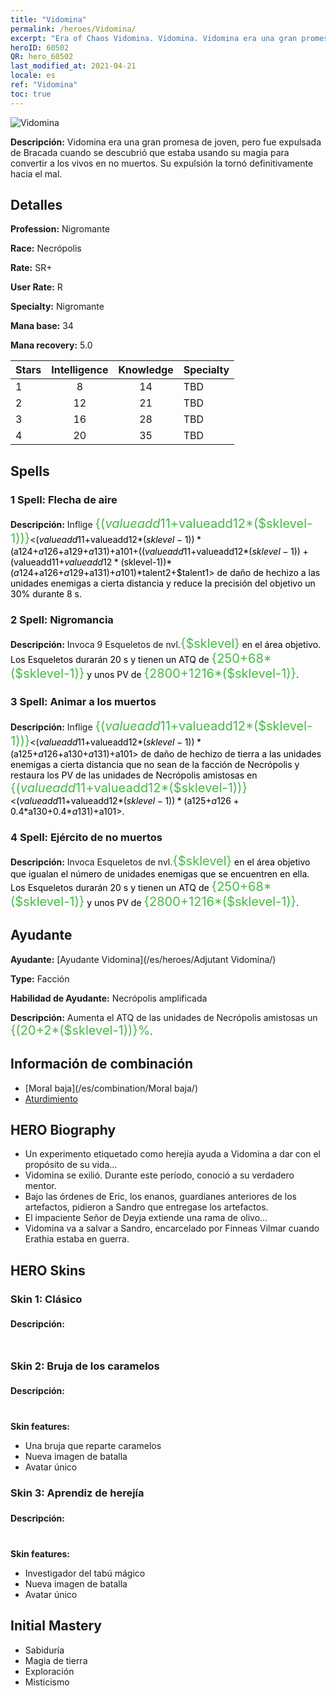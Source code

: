 ```yaml
---
title: "Vidomina"
permalink: /heroes/Vidomina/
excerpt: "Era of Chaos Vidomina. Vidomina. Vidomina era una gran promesa de joven, pero fue expulsada de Bracada cuando se descubrió que estaba usando su magia para convertir a los vivos en no muertos. Su expulsión la tornó definitivamente hacia el mal."
heroID: 60502
QR: hero_60502
last_modified_at: 2021-04-21
locale: es
ref: "Vidomina"
toc: true
---
```

  ![Vidomina](/images/h/h_Vidomina.jpg)

 **Descripción:** Vidomina era una gran promesa de joven, pero fue expulsada de Bracada cuando se descubrió que estaba usando su magia para convertir a los vivos en no muertos. Su expulsión la tornó definitivamente hacia el mal.
## Detalles
 **Profession:** Nigromante

 **Race:** Necrópolis

 **Rate:** SR+

 **User Rate:** R

 **Specialty:** Nigromante

 **Mana base:** 34

 **Mana recovery:** 5.0


  | Stars   |  Intelligence  |    Knowledge   |      Specialty     |
  |---------|:---------------:|:---------------:|--------------------|
  |    1    | 8 | 14 | TBD |
  |    2    | 12 | 21 | TBD |
  |    3    | 16 | 28 | TBD |
  |    4    | 20 | 35 | TBD |

## Spells
### 1 Spell: Flecha de aire
 **Descripción:** Inflige <span style="color: #48b946;font-size:20px">{($valueadd11+$valueadd12*($sklevel-1))}</span><span style="color: black"><($valueadd11+$valueadd12*($sklevel-1))*($a124+$a126+$a129+$a131)+$a101+(($valueadd11+$valueadd12*($sklevel-1))+($valueadd11+$valueadd12*($sklevel-1))*($a124+$a126+$a129+$a131)+$a101)*$talent2+$talent1> de daño de hechizo a las unidades enemigas a cierta distancia y reduce la precisión del objetivo un 30% durante 8 s.

### 2 Spell: Nigromancia
 **Descripción:** Invoca 9 Esqueletos de nvl.<span style="color: #48b946;font-size:20px">{$sklevel}</span><span style="color: black"> en el área objetivo. Los Esqueletos durarán 20 s y tienen un ATQ de <span style="color: #48b946;font-size:20px">{250+68*($sklevel-1)}</span><span style="color: black"> y unos PV de <span style="color: #48b946;font-size:20px">{2800+1216*($sklevel-1)}</span><span style="color: black">.

### 3 Spell: Animar a los muertos
 **Descripción:** Inflige <span style="color: #48b946;font-size:20px">{($valueadd11+$valueadd12*($sklevel-1))}</span><span style="color: black"><($valueadd11+$valueadd12*($sklevel-1))*($a125+$a126+$a130+$a131)+$a101> de daño de hechizo de tierra a las unidades enemigas a cierta distancia que no sean de la facción de Necrópolis y restaura los PV de las unidades de Necrópolis amistosas en <span style="color: #48b946;font-size:20px">{($valueadd11+$valueadd12*($sklevel-1))}</span><span style="color: black"><($valueadd11+$valueadd12*($sklevel-1))*($a125+$a126+0.4*$a130+0.4*$a131)+$a101>.

### 4 Spell: Ejército de no muertos
 **Descripción:** Invoca Esqueletos de nvl.<span style="color: #48b946;font-size:20px">{$sklevel}</span><span style="color: black"> en el área objetivo que igualan el número de unidades enemigas que se encuentren en ella. Los Esqueletos durarán 20 s y tienen un ATQ de <span style="color: #48b946;font-size:20px">{250+68*($sklevel-1)}</span><span style="color: black"> y unos PV de <span style="color: #48b946;font-size:20px">{2800+1216*($sklevel-1)}</span><span style="color: black">.


## Ayudante

 **Ayudante:**  [Ayudante Vidomina](/es/heroes/Adjutant Vidomina/) 

 **Type:**  Facción 

 **Habilidad de Ayudante:**  Necrópolis amplificada 

 **Descripción:** Aumenta el ATQ de las unidades de Necrópolis amistosas un <span style="color: #48b946;font-size:20px">{(20+2*($sklevel-1))}%</span><span style="color: black">.

## Información de combinación

* [Moral baja](/es/combination/Moral baja/) 
* [Aturdimiento](/es/combination/Aturdimiento/) 

## HERO Biography
   - Un experimento etiquetado como herejía ayuda a Vidomina a dar con el propósito de su vida...
   - Vidomina se exilió. Durante este período, conoció a su verdadero mentor.
   - Bajo las órdenes de Eric, los enanos, guardianes anteriores de los artefactos, pidieron a Sandro que entregase los artefactos.
   - El impaciente Señor de Deyja extiende una rama de olivo...
   - Vidomina va a salvar a Sandro, encarcelado por Finneas Vilmar cuando Erathia estaba en guerra.

## HERO Skins
### Skin 1: **Clásico**

 **Descripción:** <span style="color: #ffffff;font-size:20px">¡La muerte es como un cuerpo celestial, atrae mareas de huesos que lo engloban todo! </span>


### Skin 2: **Bruja de los caramelos**

 **Descripción:** <span style="color: #ffffff;font-size:20px">Las almas puras siempre se sienten atraídas por los festivales y los caramelos.</span>

 **Skin features:** 

   - Una bruja que reparte caramelos
   - Nueva imagen de batalla
   - Avatar único

### Skin 3: **Aprendiz de herejía**

 **Descripción:** <span style="color: #ffffff;font-size:20px">La mayoría solo ve la fealdad y el caos de la muerte, pero yo veo la verdad de la eternidad.</span>

 **Skin features:** 

   - Investigador del tabú mágico
   - Nueva imagen de batalla
   - Avatar único


## Initial Mastery
   - Sabiduría
   - Magia de tierra
   - Exploración
   - Misticismo
